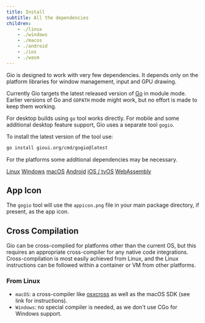 ```yaml
---
title: Install
subtitle: All the dependencies
children:
    - ./linux
    - ./windows
    - ./macos
    - ./android
    - ./ios
    - ./wasm
---
```


Gio is designed to work with very few dependencies. It depends only on the
platform libraries for window management, input and GPU drawing.

Currently Gio targets the latest released version of [Go](https://golang.org/dl)
in module mode. Earlier versions of Go and `GOPATH` mode might work, but no
effort is made to keep them working.

For desktop builds using `go` tool works directly. For mobile and some
additional desktop feature support, Gio uses a separate tool `gogio`.

To install the latest version of the tool use:

``` sh
go install gioui.org/cmd/gogio@latest
```

For the platforms some additional dependencies may be necessary.

<div class="big-links">
    <a href="/doc/install/linux">Linux</a>
    <a href="/doc/install/windows">Windows</a>
    <a href="/doc/install/macos">macOS</a>
    <a href="/doc/install/android">Android</a>
    <a href="/doc/install/ios">iOS / tvOS</a>
    <a href="/doc/install/wasm">WebAssembly</a>
</div>

## App Icon

The `gogio` tool will use the `appicon.png` file in your main package directory,
if present, as the app icon.

## Cross Compilation

Gio can be cross-complied for platforms other than the current OS, but this requires an appropriate cross-compiler for any native code integrations. Cross-compilation is most easily achieved from Linux, and the Linux instructions can be followed within a container or VM from other platforms.

### From Linux

- `macOS`: a cross-compiler like [osxcross](https://github.com/tpoechtrager/osxcross) as well as the macOS SDK (see link for instructions).
- `Windows`: no special compiler is needed, as we don't use CGo for Windows support.

